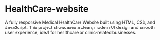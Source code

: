 # HealthCare-website
A fully responsive Medical HealthCare Website built using HTML, CSS, and JavaScript. This project showcases a clean, modern UI design and smooth user experience, ideal for healthcare or clinic-related businesses.
